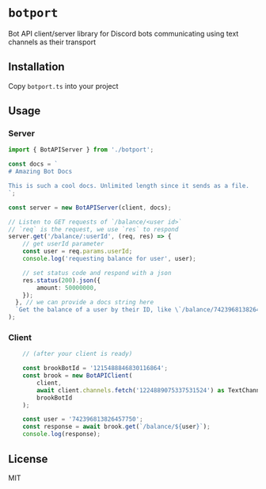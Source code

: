 # `botport`

Bot API client/server library for Discord bots communicating using text channels as their transport

## Installation

Copy `botport.ts` into your project

## Usage

### Server
```ts
import { BotAPIServer } from './botport';

const docs = `
# Amazing Bot Docs

This is such a cool docs. Unlimited length since it sends as a file.
`;

const server = new BotAPIServer(client, docs);

// Listen to GET requests of `/balance/<user id>`
// `req` is the request, we use `res` to respond  
server.get('/balance/:userId', (req, res) => {
    // get userId parameter
    const user = req.params.userId;
    console.log('requesting balance for user', user);

    // set status code and respond with a json
    res.status(200).json({
        amount: 50000000,
    });
  }, // we can provide a docs string here
  `Get the balance of a user by their ID, like \`/balance/742396813826457750\``
);
```

### Client
```ts
    // (after your client is ready)

    const brookBotId = '1215488846830116864';
    const brook = new BotAPIClient(
        client,
        await client.channels.fetch('1224889075337531524') as TextChannel,
        brookBotId
    );

    const user = '742396813826457750';
    const response = await brook.get(`/balance/${user}`);
    console.log(response);
```

## License

MIT

